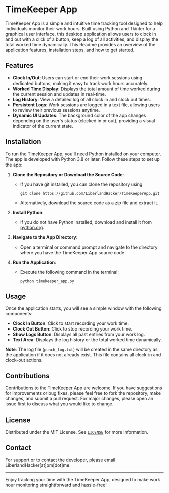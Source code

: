 # TimeKeeper App

TimeKeeper App is a simple and intuitive time tracking tool designed to help individuals monitor their work hours. Built using Python and Tkinter for a graphical user interface, this desktop application allows users to clock in and out with a click of a button, keep a log of all activities, and display the total worked time dynamically. This Readme provides an overview of the application features, installation steps, and how to get started.

## Features

- **Clock In/Out**: Users can start or end their work sessions using dedicated buttons, making it easy to track work hours accurately.
- **Worked Time Display**: Displays the total amount of time worked during the current session and updates in real-time.
- **Log History**: View a detailed log of all clock in and clock out times.
- **Persistent Logs**: Work sessions are logged in a text file, allowing users to review their previous sessions anytime.
- **Dynamic UI Updates**: The background color of the app changes depending on the user's status (clocked in or out), providing a visual indicator of the current state.

## Installation

To run the TimeKeeper App, you'll need Python installed on your computer. The app is developed with Python 3.8 or later. Follow these steps to set up the app:

1. **Clone the Repository or Download the Source Code**:
   - If you have git installed, you can clone the repository using:
     ```
     git clone https://github.com/LiberlandHacker/TimeKeeperApp.git
     ```
   - Alternatively, download the source code as a zip file and extract it.

2. **Install Python**:
   - If you do not have Python installed, download and install it from [python.org](https://www.python.org/downloads/).

3. **Navigate to the App Directory**:
   - Open a terminal or command prompt and navigate to the directory where you have the TimeKeeper App source code.

4. **Run the Application**:
   - Execute the following command in the terminal:
     ```
     python timekeeper_app.py
     ```

## Usage

Once the application starts, you will see a simple window with the following components:

- **Clock In Button**: Click to start recording your work time.
- **Clock Out Button**: Click to stop recording your work time.
- **Show Logs Button**: Displays all past entries from your work log.
- **Text Area**: Displays the log history or the total worked time dynamically.

**Note**: The log file (`punch_log.txt`) will be created in the same directory as the application if it does not already exist. This file contains all clock-in and clock-out actions.

## Contributions

Contributions to the TimeKeeper App are welcome. If you have suggestions for improvements or bug fixes, please feel free to fork the repository, make changes, and submit a pull request. For major changes, please open an issue first to discuss what you would like to change.

## License

Distributed under the MIT License. See [`LICENSE`](./LICENSE) for more information.

## Contact

For support or to contact the developer, please email LiberlandHacker[at]pm[dot]me.

---
Enjoy tracking your time with the TimeKeeper App, designed to make work hour monitoring straightforward and hassle-free!
